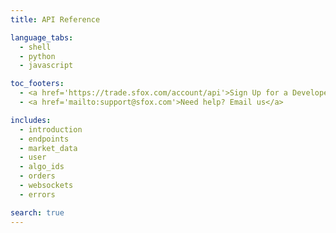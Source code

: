 ```yaml
---
title: API Reference

language_tabs:
  - shell
  - python
  - javascript

toc_footers:
  - <a href='https://trade.sfox.com/account/api'>Sign Up for a Developer Key</a>
  - <a href='mailto:support@sfox.com'>Need help? Email us</a>

includes:
  - introduction
  - endpoints
  - market_data
  - user
  - algo_ids
  - orders
  - websockets
  - errors

search: true
---
```

